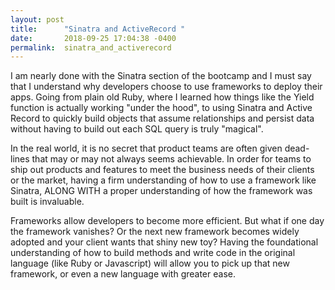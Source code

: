 ```yaml
---
layout: post
title:      "Sinatra and ActiveRecord "
date:       2018-09-25 17:04:38 -0400
permalink:  sinatra_and_activerecord
---
```



I am nearly done with the Sinatra section of the bootcamp and I must say that I understand why developers choose to use frameworks to deploy their apps. Going from plain old Ruby, where I learned how things like the Yield function is actually working "under the hood", to using Sinatra and Active Record to quickly build objects that assume relationships and persist data without having to build out each SQL query is truly "magical". 

In the real world, it is no secret that product teams are often given dead-lines that may or may not always seems achievable. In order for teams to ship out products and features to meet the business needs of their clients or the market, having a firm understanding of how to use a framework like Sinatra, ALONG WITH a proper understanding of how the framework was built is invaluable. 

Frameworks allow developers to become more efficient. But what if one day the framework vanishes? Or the next new framework becomes widely adopted and your client wants that shiny new toy? Having the foundational understanding of how to build methods and write code in the original language (like Ruby or Javascript) will allow you to pick up that new framework, or even a new language with greater ease.
